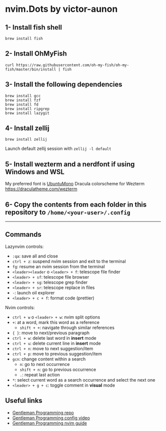 # nvim.Dots by victor-aunon

## 1- Install fish shell
```
brew install fish 
```
## 2- Install OhMyFish
```
curl https://raw.githubusercontent.com/oh-my-fish/oh-my-fish/master/bin/install | fish
```
## 3- Install the following dependencies
```
brew install gcc
brew install fzf
brew install fd
brew install ripgrep
brew install lazygit
```

## 4- Install zellij
```
brew install zellij
```

Launch default zellij session with `zellij -l default`

## 5- Install wezterm and a nerdfont if using Windows and WSL

My preferred font is [UbuntuMono](https://github.com/ryanoasis/nerd-fonts/releases/download/v3.2.1/UbuntuMono.zip) 
Dracula colorscheme for Wezterm https://draculatheme.com/wezterm

## 6- Copy the contents from each folder in this repository to `/home/<your-user>/.config`
---

## Commands

Lazynvim controls:
- `:qa`: save all and close
- `ctrl + z`: suspend nvim session and exit to the terminal
- `fg`: resume an nvim session from the terminal
- `<leader><leader` o `<leader> + f`: telescope file finder
- `<leader> + sf`: telescope file browser
- `<leader> + sg`: telescope grep finder
- `<leader> + sr`: telescope replace in files
- `-`: launch oil explorer
- `<leader> + c + f`: format code (prettier)

Nvim controls:
- `ctrl + w` o `<leader> + w`: nvim split options
- `+`: at a word, mark this word as a reference
  - `shift + +`: navigate through similar references
- `{ }`: move to next/previous paragraph
- `ctrl + w`: delete last word in **insert** mode 
- `ctrl + u`: delete current line in **insert** mode 
- `ctrl + n`: move to next suggestion/item
- `ctrl + p`: move to previous suggestion/item
- `gcn`: change content within a search
  - `n`: go to next occurrence
  - `shift + n`: go to previous occurrence
  - `.`: repeat last action
- `*`: select current word as a search occurrence and select the next one
- `<leader> + g + c`: toggle comment in **visual** mode


## Useful links
- [Gentleman Programming repo](https://github.com/Gentleman-Programming/Gentleman.Dots)
- [Gentleman Programming config video](https://www.youtube.com/watch?v=xBU2nuMCMRQ)
- [Gentleman Programming nvim guide](https://www.youtube.com/watch?v=fPLGOVHJowE)
